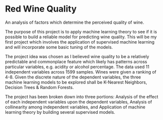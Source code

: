 # Red Wine Quality
An analysis of factors which determine the perceived quality of wine.

The purpose of this project is to apply machine learning theory to see if it is possible to build a reliable model for predicting wine quality. This will be my first project which involves the application of supervised machine learning and will incorporate some basic tuning of the models. 

The project idea was chosen as I believed wine quality to be a relatively predictable and commonplace feature which likely has patterns across particular variables, e.g. acidity or alcohol percentage. The data used 11 independent variables across 1599 samples. Wines were given a ranking of 4-8. Given the discrete nature of the dependent variables, the three machine learning models to be explored shall be K-Nearest Neighbors, Decision Trees & Random Forests.

The project has been broken down into three portions: Analysis of the effect of each independent variables upon the dependent variables, Analysis of collinearity among independent variables, and Application of machine learning theory by building several supervised models.
